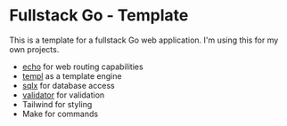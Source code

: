 # Fullstack Go - Template

This is a template for a fullstack Go web application. I'm using this
for my own projects.

- [echo](https://echo.labstack.com/) for web routing capabilities
- [templ](https://github.com/a-h/templ) as a template engine
- [sqlx](https://github.com/jmoiron/sqlx) for database access
- [validator](https://github.com/go-playground/validator) for validation
- Tailwind for styling
- Make for commands
